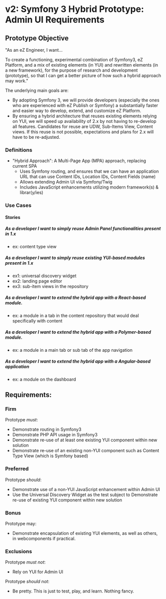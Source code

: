 # v2: Symfony 3 Hybrid Prototype: Admin UI Requirements

## Prototype Objective
"As an eZ Engineer, I want...

To create a functioning, experimental combination of Symfony3, eZ Platform, and
a mix of existing elements (in YUI) and rewritten elements (in a new framework),
for the purpose of research and development (prototype), so that I can get a
better picture of how such a hybrid approach may work."

The underlying main goals are:
- By adopting Symfony 3, we will provide developers (especially the ones who are
  experienced with eZ Publish or Symfony) a substantially faster and easier way
  to develop, extend, and customize eZ Platform.
- By ensuring a hybrid architecture that reuses existing elements relying on
  YUI, we will speed up availability of 2.x by not having to re-develop all
  features. Candidates for reuse are UDW, Sub-Items View, Content views. If this
  reuse is not possible, expectations and plans for 2.x will have to be
  re-adjusted.

### Definitions
- "Hybrid Approach": A Multi-Page App (MPA) approach, replacing current SPA
  - Uses Symfony routing, and ensures that we can have an application URL that
    can use Content IDs, Location IDs, Content Fields (name)
  - Allows extending Admin UI via Symfony/Twig
  - Includes JavaScript enhancements utilizing modern framework(s) &
    librar(y/ies)

### Use Cases

#### Stories

##### As a developer I want to simply reuse Admin Panel functionalities present in 1.x
- ex: content type view

##### As a developer I want to simply reuse existing YUI-based modules present in 1.x
- ex1: universal discovery widget
- ex2: landing page editor
- ex3: sub-item views in the repository

##### As a developer I want to extend the hybrid app with a React-based module.
- ex: a module in a tab in the content repository that would deal specifically with content

##### As a developer I want to extend the hybrid app with a Polymer-based module.
- ex: a module in a main tab or sub tab of the app navigation

##### As a developer I want to extend the hybrid app with a Angular-based application
- ex: a module on the dashboard

## Requirements:

### Firm
Prototype *must*:
- Demonstrate routing in Symfony3
- Demonstrate PHP API usage in Symfony3
- Demonstrate re-use of at least one existing YUI component within new solution
- Demonstrate re-use of an existing non-YUI component such as Content Type View
  (which is Symfony based)

### Preferred
Prototype _should_:
- Demonstrate use of a non-YUI JavaScript enhancement within Admin UI
- Use the Universal Discovery Widget as the test subject to Demonstrate re-use
  of existing YUI component within new solution

### Bonus
Prototype may:
- Demonstrate encapsulation of existing YUI elements, as well as others, in
  webcomponents if practical.

### Exclusions
Prototype *must not*:
- Rely on YUI for Admin UI

Prototype _should not_:
- Be pretty. This is just to test, play, and learn. Nothing fancy.
